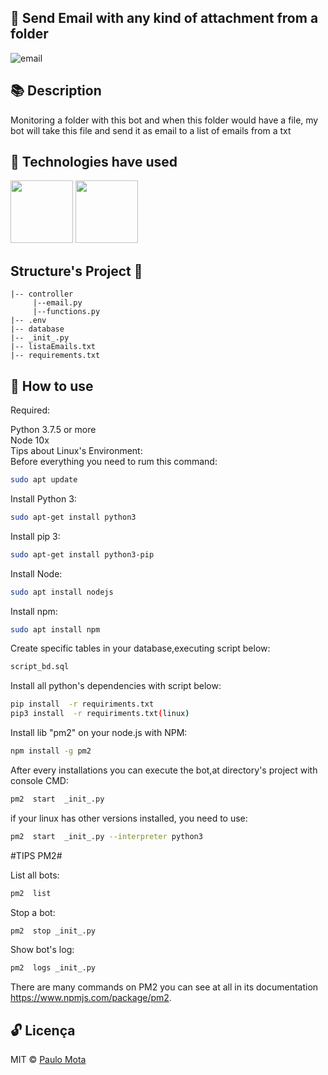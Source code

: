 
## 💌  Send Email with any kind of attachment from a folder 

![email](https://user-images.githubusercontent.com/18649504/83364148-5e7d6a00-a375-11ea-94d9-0a063b5f8f4f.gif)

## 📚  Description

   Monitoring a folder with this bot and when this folder would have a file, my bot will take this file and send it as email to a list of emails from a txt<br>

## 🚀 Technologies have used 

<img src="https://user-images.githubusercontent.com/18649504/66262823-725cd600-e7be-11e9-9cea-ea14305079db.png" width = "100">
<img src ="https://user-images.githubusercontent.com/18649504/66262944-91f4fe00-e7c0-11e9-979d-2f370d1ebbbc.png" width = "100">

## Structure's Project 📌

    |-- controller
         |--email.py
         |--functions.py
    |-- .env
    |-- database
    |-- _init_.py
    |-- listaEmails.txt
    |-- requirements.txt

## 📢 How to use

Required:

Python 3.7.5 or more<br>
Node 10x<br>
Tips about Linux's Environment:<br>
Before everything you need to rum this command:
```bash 
sudo apt update
```
Install Python 3:
```bash 
sudo apt-get install python3
```
Install pip 3:
```bash 
sudo apt-get install python3-pip
```
Install Node:
```bash 
sudo apt install nodejs
```
Install npm:
```bash 
sudo apt install npm
```
Create specific tables in your database,executing script below:
```bash 
script_bd.sql
```
Install all python's dependencies with script below:  

```bash 
pip install  -r requiriments.txt
pip3 install  -r requiriments.txt(linux)
 ```  
Install lib "pm2" on your node.js with NPM:

```bash 
npm install -g pm2
```
After every installations you can execute the bot,at directory's project with console CMD:  
```bash 
pm2  start  _init_.py
```
if your linux has other versions installed, you need to use:  
```bash 
pm2  start  _init_.py --interpreter python3
```
#TIPS PM2#

List all bots:
```bash 
pm2  list
```
Stop a bot:
```bash 
pm2  stop _init_.py
```
Show bot's log:
```bash 
pm2  logs _init_.py
```
There are many commands on PM2 you can see at all in its documentation https://www.npmjs.com/package/pm2.

## 🔓 Licença 
MIT © [Paulo Mota](https://www.linkedin.com/in/paulo-mota-955218a2/)


